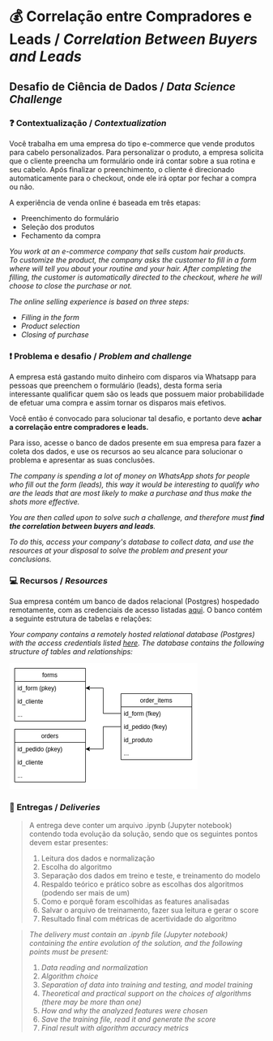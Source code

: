 # :moneybag: Correlação entre Compradores e Leads / *Correlation Between Buyers and Leads*


## Desafio de Ciência de Dados / *Data Science Challenge*


### :question: Contextualização / *Contextualization*

Você trabalha em uma empresa do tipo e-commerce que vende produtos para cabelo personalizados.
Para personalizar o produto, a empresa solicita que o cliente preencha um formulário onde
irá contar sobre a sua rotina e seu cabelo. Após finalizar o preenchimento, o cliente é
direcionado automaticamente para o checkout, onde ele irá optar por fechar a compra ou não.

A experiência de venda online é baseada em três etapas:
- Preenchimento do formulário
- Seleção dos produtos
- Fechamento da compra

*You work at an e-commerce company that sells custom hair products.  
To customize the product, the company asks the customer to fill in a form where
will tell you about your routine and your hair. After completing the filling, the customer is
automatically directed to the checkout, where he will choose to close the purchase or not.*

*The online selling experience is based on three steps:*
- *Filling in the form*
- *Product selection*
- *Closing of purchase*


### :exclamation: Problema e desafio / *Problem and challenge*

A empresa está gastando muito dinheiro com disparos via Whatsapp para pessoas que preenchem o formulário (leads), 
desta forma seria interessante qualificar quem são os leads que possuem maior probabilidade de efetuar uma compra
e assim tornar os disparos mais efetivos.

Você então é convocado para solucionar tal desafio, e portanto deve **achar a correlação entre compradores e leads.**

Para isso, acesse o banco de dados presente em sua empresa para fazer a coleta dos dados, e use os recursos ao seu alcance para solucionar o problema e apresentar as suas conclusões.


*The company is spending a lot of money on WhatsApp shots for people who fill out the form (leads),
this way it would be interesting to qualify who are the leads that are most likely to make a purchase
and thus make the shots more effective.*

*You are then called upon to solve such a challenge, and therefore must **find the correlation between buyers and leads**.*

*To do this, access your company's database to collect data, and use the resources at your disposal to solve the problem and present your conclusions.*


### :computer: Recursos / *Resources*

Sua empresa contém um banco de dados relacional (Postgres) hospedado remotamente, com as credenciais de acesso listadas [aqui](db_access.txt). O banco contém a seguinte estrutura de tabelas e relações:

*Your company contains a remotely hosted relational database (Postgres) with the access credentials listed [here](db_access.txt). The database contains the following structure of tables and relationships:*

![Database Structure](images/db-uml.png 'Database Structure')


### :rocket: Entregas / *Deliveries*

> A entrega deve conter um arquivo .ipynb (Jupyter notebook) contendo toda evolução da solução, sendo que os seguintes pontos devem estar presentes:
> 1. Leitura dos dados e normalização
> 1. Escolha do algoritmo
> 1. Separação dos dados em treino e teste, e treinamento do modelo
> 1. Respaldo teórico e prático sobre as escolhas dos algoritmos (podendo ser mais de um)
> 1. Como e porquê foram escolhidas as features analisadas
> 1. Salvar o arquivo de treinamento, fazer sua leitura e gerar o score
> 1. Resultado final com métricas de acertividade do algoritmo

> *The delivery must contain an .ipynb file (Jupyter notebook) containing the entire evolution of the solution, and the following points must be present:*
> 1. *Data reading and normalization*
> 1. *Algorithm choice*
> 1. *Separation of data into training and testing, and model training*
> 1. *Theoretical and practical support on the choices of algorithms (there may be more than one)*
> 1. *How and why the analyzed features were chosen*
> 1. *Save the training file, read it and generate the score*
> 1. *Final result with algorithm accuracy metrics*
